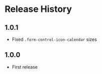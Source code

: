# Release History

## 1.0.1

* Fixed `.form-control-icon-calendar` sizes

## 1.0.0

* First release
